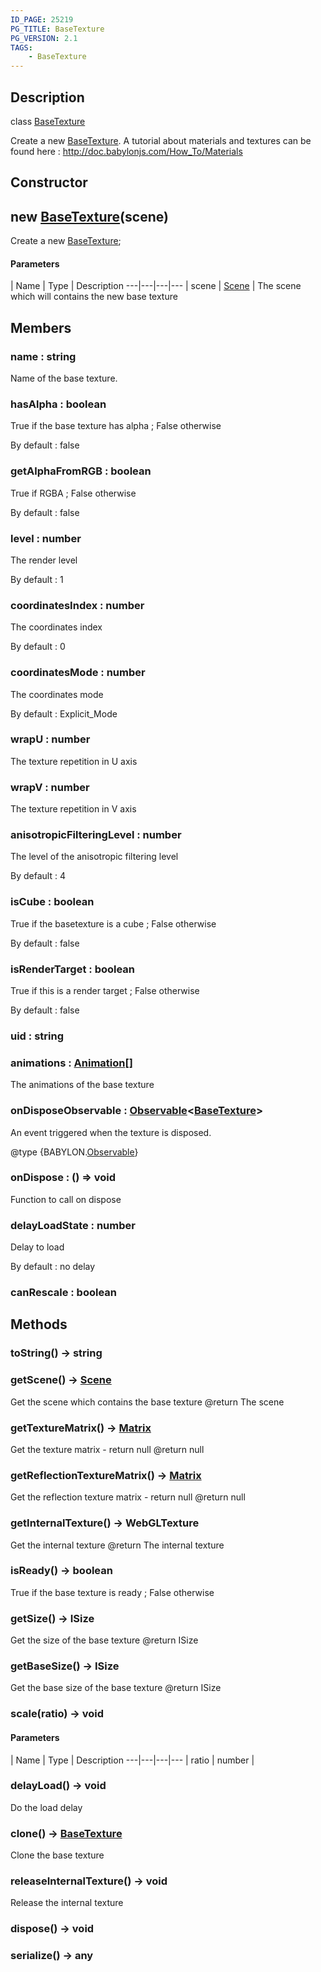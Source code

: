 ```yaml
---
ID_PAGE: 25219
PG_TITLE: BaseTexture
PG_VERSION: 2.1
TAGS:
    - BaseTexture
---
```

## Description

class [BaseTexture](/classes/2.5/BaseTexture)

Create a new [BaseTexture](/classes/2.5/BaseTexture).
A tutorial about materials and textures can be found here : http://doc.babylonjs.com/How_To/Materials

## Constructor

## new [BaseTexture](/classes/2.5/BaseTexture)(scene)

Create a new [BaseTexture](/classes/2.5/BaseTexture);

#### Parameters
 | Name | Type | Description
---|---|---|---
 | scene | [Scene](/classes/2.5/Scene) |     The scene which will contains the new base texture

## Members

### name : string

Name of the base texture.

### hasAlpha : boolean

True if the base texture has alpha ; False otherwise

By default : false

### getAlphaFromRGB : boolean

True if RGBA ; False otherwise

By default : false

### level : number

The render level

By default : 1

### coordinatesIndex : number

The coordinates index

By default : 0

### coordinatesMode : number

The coordinates mode

By default : Explicit_Mode

### wrapU : number

The texture repetition in U axis

### wrapV : number

The texture repetition in V axis

### anisotropicFilteringLevel : number

The level of the anisotropic filtering level

By default : 4

### isCube : boolean

True if the basetexture is a cube ; False otherwise

By default : false

### isRenderTarget : boolean

True if this is a render target ; False otherwise

By default : false

### uid : string



### animations : [Animation](/classes/2.5/Animation)[]

The animations of the base texture

### onDisposeObservable : [Observable](/classes/2.5/Observable)&lt;[BaseTexture](/classes/2.5/BaseTexture)&gt;

An event triggered when the texture is disposed.

@type {BABYLON.[Observable](/classes/2.5/Observable)}

### onDispose : () =&gt; void

Function to call on dispose

### delayLoadState : number

Delay to load

By default : no delay

### canRescale : boolean



## Methods

### toString() &rarr; string


### getScene() &rarr; [Scene](/classes/2.5/Scene)

Get the scene which contains the base texture
@return The scene
### getTextureMatrix() &rarr; [Matrix](/classes/2.5/Matrix)

Get the texture matrix - return null
@return null
### getReflectionTextureMatrix() &rarr; [Matrix](/classes/2.5/Matrix)

Get the reflection texture matrix - return null
@return null
### getInternalTexture() &rarr; WebGLTexture

Get the internal texture
@return The internal texture
### isReady() &rarr; boolean

True if the base texture is ready ; False otherwise
### getSize() &rarr; ISize

Get the size of the base texture
@return ISize
### getBaseSize() &rarr; ISize

Get the base size of the base texture
@return ISize
### scale(ratio) &rarr; void



#### Parameters
 | Name | Type | Description
---|---|---|---
 | ratio | number |     

### delayLoad() &rarr; void

Do the load delay
### clone() &rarr; [BaseTexture](/classes/2.5/BaseTexture)

Clone the base texture
### releaseInternalTexture() &rarr; void

Release the internal texture
### dispose() &rarr; void


### serialize() &rarr; any



